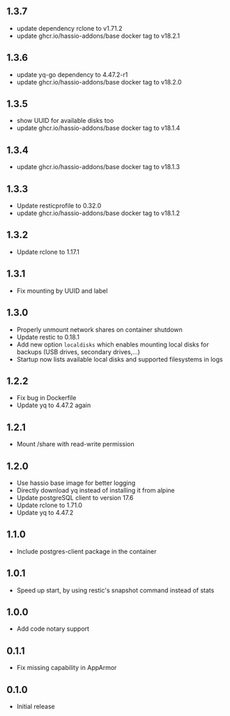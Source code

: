 ## 1.3.7

- update dependency rclone to v1.71.2
- update ghcr.io/hassio-addons/base docker tag to v18.2.1

## 1.3.6

- update yq-go dependency to 4.47.2-r1
- update ghcr.io/hassio-addons/base docker tag to v18.2.0

## 1.3.5

- show UUID for available disks too
- update ghcr.io/hassio-addons/base docker tag to v18.1.4

## 1.3.4

- update ghcr.io/hassio-addons/base docker tag to v18.1.3

## 1.3.3

- Update resticprofile to 0.32.0
- update ghcr.io/hassio-addons/base docker tag to v18.1.2

## 1.3.2

- Update rclone to 1.17.1

## 1.3.1

- Fix mounting by UUID and label

## 1.3.0

- Properly unmount network shares on container shutdown
- Update restic to 0.18.1
- Add new option `localdisks` which enables mounting local disks for backups
  (USB drives, secondary drives,...)
- Startup now lists available local disks and supported filesystems in logs

## 1.2.2

- Fix bug in Dockerfile
- Update yq to 4.47.2 again

## 1.2.1

- Mount /share with read-write permission

## 1.2.0

- Use hassio base image for better logging
- Directly download yq instead of installing it from alpine
- Update postgreSQL client to version 17.6
- Update rclone to 1.71.0
- Update yq to 4.47.2

## 1.1.0

- Include postgres-client package in the container

## 1.0.1

- Speed up start, by using restic's snapshot command instead of stats

## 1.0.0

- Add code notary support

## 0.1.1

- Fix missing capability in AppArmor

## 0.1.0

- Initial release
